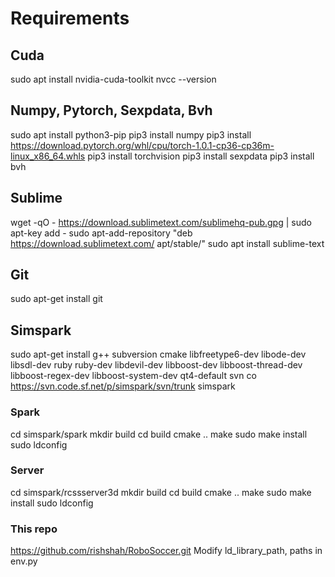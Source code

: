 # Requirements
## Cuda
sudo apt install nvidia-cuda-toolkit
nvcc --version

## Numpy, Pytorch, Sexpdata, Bvh
sudo apt install python3-pip
pip3 install numpy
pip3 install https://download.pytorch.org/whl/cpu/torch-1.0.1-cp36-cp36m-linux_x86_64.whls
pip3 install torchvision
pip3 install sexpdata
pip3 install bvh

## Sublime
wget -qO - https://download.sublimetext.com/sublimehq-pub.gpg | sudo apt-key add -
sudo apt-add-repository "deb https://download.sublimetext.com/ apt/stable/"
sudo apt install sublime-text

## Git
sudo apt-get install git

## Simspark
sudo apt-get install g++ subversion cmake libfreetype6-dev libode-dev libsdl-dev ruby ruby-dev libdevil-dev libboost-dev libboost-thread-dev libboost-regex-dev libboost-system-dev qt4-default
svn co https://svn.code.sf.net/p/simspark/svn/trunk simspark

### Spark
cd simspark/spark
mkdir build
cd build
cmake ..
make
sudo make install
sudo ldconfig

### Server
cd simspark/rcssserver3d
mkdir build
cd build
cmake ..
make
sudo make install
sudo ldconfig

### This repo
https://github.com/rishshah/RoboSoccer.git
Modify ld_library_path, paths in env.py
